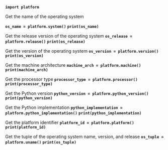 **`import platform`**

Get the name of the operating system

**`os_name = platform.system()`**
**`print(os_name)`**

Get the release version of the operating system
**`os_release = platform.release()`**
**`print(os_release)`**

Get the version of the operating system
**`os_version = platform.version()`**
**`print(os_version)`**

Get the machine architecture
**`machine_arch = platform.machine()`**
**`print(machine_arch)`**

Get the processor type
**`processor_type = platform.processor()`**
**`print(processor_type)`**

Get the Python version
**`python_version = platform.python_version()`**
**`print(python_version)`**

Get the Python implementation
**`python_implementation = platform.python_implementation()`**
**`print(python_implementation)`**

Get the platform identifier
**`platform_id = platform.platform()`**
**`print(platform_id)`**

Get the tuple of the operating system name, version, and release
**`os_tuple = platform.uname()`**
**`print(os_tuple)`**
